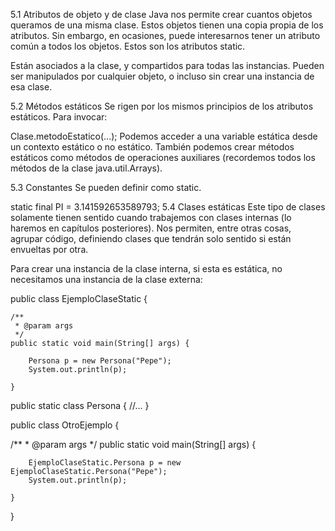5.1 Atributos de objeto y de clase
Java nos permite crear cuantos objetos queramos de una misma clase. Estos objetos tienen una copia propia de los atributos. Sin embargo, en ocasiones, puede interesarnos tener un atributo común a todos los objetos. Estos son los atributos static.

Están asociados a la clase, y compartidos para todas las instancias. Pueden ser manipulados por cualquier objeto, o incluso sin crear una instancia de esa clase.

5.2 Métodos estáticos
Se rigen por los mismos principios de los atributos estáticos. Para invocar:

Clase.metodoEstatico(...);
Podemos acceder a una variable estática desde un contexto estático o no estático. También podemos crear métodos estáticos como métodos de operaciones auxiliares (recordemos todos los métodos de la clase java.util.Arrays).

5.3 Constantes
Se pueden definir como static.

static final PI = 3.141592653589793;
5.4 Clases estáticas
Este tipo de clases solamente tienen sentido cuando trabajemos con clases internas (lo haremos en capítulos posteriores). Nos permiten, entre otras cosas, agrupar código, definiendo clases que tendrán solo sentido si están envueltas por otra.

Para crear una instancia de la clase interna, si esta es estática, no necesitamos una instancia de la clase externa:

public class EjemploClaseStatic {

    /**
     * @param args
     */
    public static void main(String[] args) {

        Persona p = new Persona("Pepe");        
        System.out.println(p);

    }

public static class Persona {
   //...
}        

public class OtroEjemplo {

  /**
     * @param args
     */
    public static void main(String[] args) {

        EjemploClaseStatic.Persona p = new EjemploClaseStatic.Persona("Pepe");        
        System.out.println(p);

    }


}